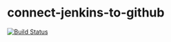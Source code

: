 # connect-jenkins-to-github

[![Build Status](http://18.237.46.69/buildStatus/icon?job=fibonacci)](http://18.237.46.69/job/fibonacci/)

